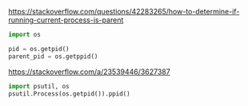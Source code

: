 https://stackoverflow.com/questions/42283265/how-to-determine-if-running-current-process-is-parent
```python
import os

pid = os.getpid()
parent_pid = os.getppid()
```

https://stackoverflow.com/a/23539446/3627387
```python
import psutil, os
psutil.Process(os.getpid()).ppid()
```
